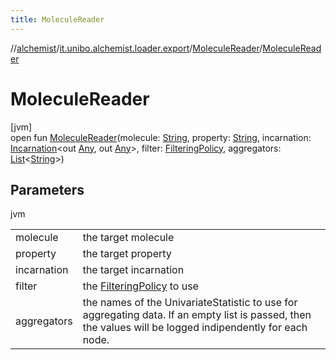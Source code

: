 ```yaml
---
title: MoleculeReader
---
```

//[alchemist](../../../index.html)/[it.unibo.alchemist.loader.export](../index.html)/[MoleculeReader](index.html)/[MoleculeReader](-molecule-reader.html)



# MoleculeReader



[jvm]\
open fun [MoleculeReader](-molecule-reader.html)(molecule: [String](https://docs.oracle.com/javase/8/docs/api/java/lang/String.html), property: [String](https://docs.oracle.com/javase/8/docs/api/java/lang/String.html), incarnation: [Incarnation](../../it.unibo.alchemist.model.interfaces/-incarnation/index.html)<out [Any](https://kotlinlang.org/api/latest/jvm/stdlib/kotlin/-any/index.html), out [Any](https://kotlinlang.org/api/latest/jvm/stdlib/kotlin/-any/index.html)>, filter: [FilteringPolicy](../-filtering-policy/index.html), aggregators: [List](https://docs.oracle.com/javase/8/docs/api/java/util/List.html)<[String](https://docs.oracle.com/javase/8/docs/api/java/lang/String.html)>)



## Parameters


jvm

| | |
|---|---|
| molecule | the target molecule |
| property | the target property |
| incarnation | the target incarnation |
| filter | the [FilteringPolicy](../-filtering-policy/index.html) to use |
| aggregators | the names of the UnivariateStatistic to use for aggregating data. If an empty list is passed, then the values will be logged indipendently for each node. |




